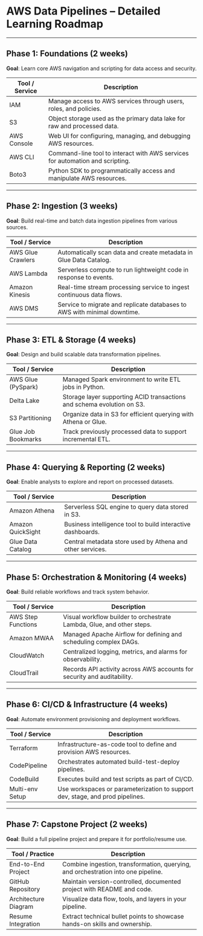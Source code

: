 # AWS Data Pipelines – Detailed Learning Roadmap

---

## Phase 1: Foundations (2 weeks)
**Goal**: Learn core AWS navigation and scripting for data access and security.

| Tool / Service | Description |
|----------------|------------------------|
| IAM            | Manage access to AWS services through users, roles, and policies. |
| S3             | Object storage used as the primary data lake for raw and processed data. |
| AWS Console    | Web UI for configuring, managing, and debugging AWS resources. |
| AWS CLI        | Command-line tool to interact with AWS services for automation and scripting. |
| Boto3          | Python SDK to programmatically access and manipulate AWS resources. |

---

## Phase 2: Ingestion (3 weeks)
**Goal**: Build real-time and batch data ingestion pipelines from various sources.

| Tool / Service     | Description |
|--------------------|------------------------|
| AWS Glue Crawlers  | Automatically scan data and create metadata in Glue Data Catalog. |
| AWS Lambda         | Serverless compute to run lightweight code in response to events. |
| Amazon Kinesis     | Real-time stream processing service to ingest continuous data flows. |
| AWS DMS            | Service to migrate and replicate databases to AWS with minimal downtime. |

---

## Phase 3: ETL & Storage (4 weeks)
**Goal**: Design and build scalable data transformation pipelines.

| Tool / Service       | Description |
|----------------------|------------------------|
| AWS Glue (PySpark)   | Managed Spark environment to write ETL jobs in Python. |
| Delta Lake           | Storage layer supporting ACID transactions and schema evolution on S3. |
| S3 Partitioning      | Organize data in S3 for efficient querying with Athena or Glue. |
| Glue Job Bookmarks   | Track previously processed data to support incremental ETL. |

---

## Phase 4: Querying & Reporting (2 weeks)
**Goal**: Enable analysts to explore and report on processed datasets.

| Tool / Service     | Description |
|--------------------|------------------------|
| Amazon Athena      | Serverless SQL engine to query data stored in S3. |
| Amazon QuickSight  | Business intelligence tool to build interactive dashboards. |
| Glue Data Catalog  | Central metadata store used by Athena and other services. |

---

## Phase 5: Orchestration & Monitoring (4 weeks)
**Goal**: Build reliable workflows and track system behavior.

| Tool / Service     | Description |
|--------------------|------------------------|
| AWS Step Functions | Visual workflow builder to orchestrate Lambda, Glue, and other steps. |
| Amazon MWAA        | Managed Apache Airflow for defining and scheduling complex DAGs. |
| CloudWatch         | Centralized logging, metrics, and alarms for observability. |
| CloudTrail         | Records API activity across AWS accounts for security and auditability. |

---

## Phase 6: CI/CD & Infrastructure (4 weeks)
**Goal**: Automate environment provisioning and deployment workflows.

| Tool / Service     | Description |
|--------------------|------------------------|
| Terraform          | Infrastructure-as-code tool to define and provision AWS resources. |
| CodePipeline       | Orchestrates automated build-test-deploy pipelines. |
| CodeBuild          | Executes build and test scripts as part of CI/CD. |
| Multi-env Setup    | Use workspaces or parameterization to support dev, stage, and prod pipelines. |

---

## Phase 7: Capstone Project (2 weeks)
**Goal**: Build a full pipeline project and prepare it for portfolio/resume use.

| Tool / Practice       | Description |
|-----------------------|------------------------|
| End-to-End Project     | Combine ingestion, transformation, querying, and orchestration into one pipeline. |
| GitHub Repository      | Maintain version-controlled, documented project with README and code. |
| Architecture Diagram   | Visualize data flow, tools, and layers in your pipeline. |
| Resume Integration     | Extract technical bullet points to showcase hands-on skills and ownership. |

